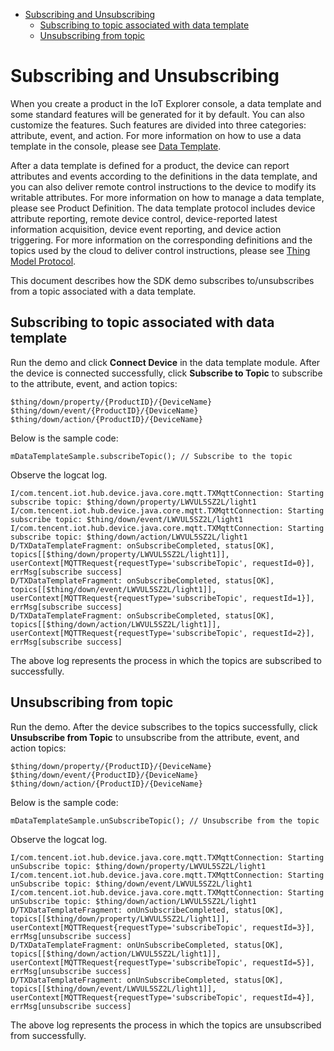 * [Subscribing and Unsubscribing](#Subscribing-and-Unsubscribing)
  * [Subscribing to topic associated with data template](#Subscribing-to-topic-associated-with-data-template)
  * [Unsubscribing from topic](#Unsubscribing-from-topic)

# Subscribing and Unsubscribing

When you create a product in the IoT Explorer console, a data template and some standard features will be generated for it by default. You can also customize the features. Such features are divided into three categories: attribute, event, and action. For more information on how to use a data template in the console, please see [Data Template](https://cloud.tencent.com/document/product/1081/44921).

After a data template is defined for a product, the device can report attributes and events according to the definitions in the data template, and you can also deliver remote control instructions to the device to modify its writable attributes. For more information on how to manage a data template, please see Product Definition. The data template protocol includes device attribute reporting, remote device control, device-reported latest information acquisition, device event reporting, and device action triggering. For more information on the corresponding definitions and the topics used by the cloud to deliver control instructions, please see [Thing Model Protocol](https://cloud.tencent.com/document/product/1081/34916).

This document describes how the SDK demo subscribes to/unsubscribes from a topic associated with a data template.

## Subscribing to topic associated with data template

Run the demo and click **Connect Device** in the data template module. After the device is connected successfully, click **Subscribe to Topic** to subscribe to the attribute, event, and action topics:
```
$thing/down/property/{ProductID}/{DeviceName}
$thing/down/event/{ProductID}/{DeviceName}
$thing/down/action/{ProductID}/{DeviceName}
```
Below is the sample code:
```
mDataTemplateSample.subscribeTopic(); // Subscribe to the topic
```

Observe the logcat log.
```
I/com.tencent.iot.hub.device.java.core.mqtt.TXMqttConnection: Starting subscribe topic: $thing/down/property/LWVUL5SZ2L/light1
I/com.tencent.iot.hub.device.java.core.mqtt.TXMqttConnection: Starting subscribe topic: $thing/down/event/LWVUL5SZ2L/light1
I/com.tencent.iot.hub.device.java.core.mqtt.TXMqttConnection: Starting subscribe topic: $thing/down/action/LWVUL5SZ2L/light1
D/TXDataTemplateFragment: onSubscribeCompleted, status[OK], topics[[$thing/down/property/LWVUL5SZ2L/light1]], userContext[MQTTRequest{requestType='subscribeTopic', requestId=0}], errMsg[subscribe success]
D/TXDataTemplateFragment: onSubscribeCompleted, status[OK], topics[[$thing/down/event/LWVUL5SZ2L/light1]], userContext[MQTTRequest{requestType='subscribeTopic', requestId=1}], errMsg[subscribe success]
D/TXDataTemplateFragment: onSubscribeCompleted, status[OK], topics[[$thing/down/action/LWVUL5SZ2L/light1]], userContext[MQTTRequest{requestType='subscribeTopic', requestId=2}], errMsg[subscribe success]
```
The above log represents the process in which the topics are subscribed to successfully.

## Unsubscribing from topic

Run the demo. After the device subscribes to the topics successfully, click **Unsubscribe from Topic** to unsubscribe from the attribute, event, and action topics:
```
$thing/down/property/{ProductID}/{DeviceName}
$thing/down/event/{ProductID}/{DeviceName}
$thing/down/action/{ProductID}/{DeviceName}
```
Below is the sample code:
```
mDataTemplateSample.unSubscribeTopic(); // Unsubscribe from the topic
```

Observe the logcat log.
```
I/com.tencent.iot.hub.device.java.core.mqtt.TXMqttConnection: Starting unSubscribe topic: $thing/down/property/LWVUL5SZ2L/light1
I/com.tencent.iot.hub.device.java.core.mqtt.TXMqttConnection: Starting unSubscribe topic: $thing/down/event/LWVUL5SZ2L/light1
I/com.tencent.iot.hub.device.java.core.mqtt.TXMqttConnection: Starting unSubscribe topic: $thing/down/action/LWVUL5SZ2L/light1
D/TXDataTemplateFragment: onUnSubscribeCompleted, status[OK], topics[[$thing/down/property/LWVUL5SZ2L/light1]], userContext[MQTTRequest{requestType='subscribeTopic', requestId=3}], errMsg[unsubscribe success]
D/TXDataTemplateFragment: onUnSubscribeCompleted, status[OK], topics[[$thing/down/action/LWVUL5SZ2L/light1]], userContext[MQTTRequest{requestType='subscribeTopic', requestId=5}], errMsg[unsubscribe success]
D/TXDataTemplateFragment: onUnSubscribeCompleted, status[OK], topics[[$thing/down/event/LWVUL5SZ2L/light1]], userContext[MQTTRequest{requestType='subscribeTopic', requestId=4}], errMsg[unsubscribe success]
```
The above log represents the process in which the topics are unsubscribed from successfully.
